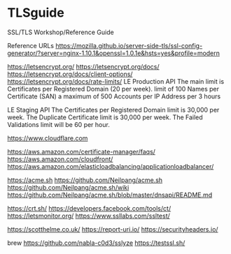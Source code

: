 # TLSguide
SSL/TLS Workshop/Reference Guide






Reference URLs
https://mozilla.github.io/server-side-tls/ssl-config-generator/?server=nginx-1.10.1&openssl=1.0.1e&hsts=yes&profile=modern

https://letsencrypt.org/
https://letsencrypt.org/docs/
https://letsencrypt.org/docs/client-options/
https://letsencrypt.org/docs/rate-limits/
LE Production API
The main limit is Certificates per Registered Domain (20 per week). 
limit of 100 Names per Certificate (SAN)
a maximum of 500 Accounts per IP Address per 3 hours

LE Staging API
The Certificates per Registered Domain limit is 30,000 per week.
The Duplicate Certificate limit is 30,000 per week.
The Failed Validations limit will be 60 per hour.


https://www.cloudflare.com

https://aws.amazon.com/certificate-manager/faqs/
https://aws.amazon.com/cloudfront/
https://aws.amazon.com/elasticloadbalancing/applicationloadbalancer/

https://acme.sh
https://github.com/Neilpang/acme.sh
https://github.com/Neilpang/acme.sh/wiki
https://github.com/Neilpang/acme.sh/blob/master/dnsapi/README.md



https://crt.sh/
https://developers.facebook.com/tools/ct/
https://letsmonitor.org/
https://www.ssllabs.com/ssltest/

https://scotthelme.co.uk/
https://report-uri.io/
https://securityheaders.io/

brew
https://github.com/nabla-c0d3/sslyze
https://testssl.sh/





